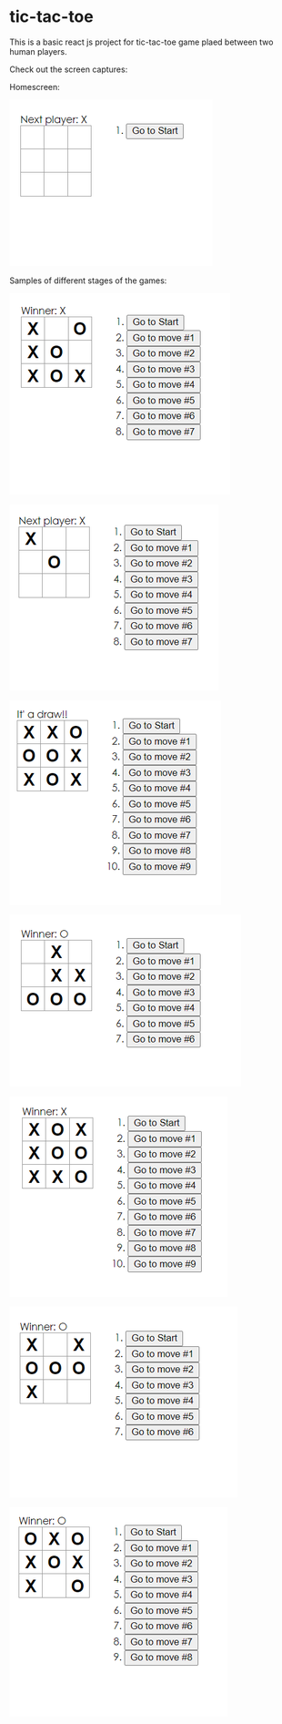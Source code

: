 # tic-tac-toe
This is a basic react js project for tic-tac-toe game plaed between two human players.

Check out the screen captures:

Homescreen:

![alt text](https://github.com/anandohri/tic-tac-toe/blob/main/Screenshots/Capture1.PNG?raw=true)

Samples of different stages of the games:

![alt text](https://github.com/anandohri/tic-tac-toe/blob/main/Screenshots/Capture2.PNG?raw=true)

![alt text](https://github.com/anandohri/tic-tac-toe/blob/main/Screenshots/Capture3.PNG?raw=true)

![alt text](https://github.com/anandohri/tic-tac-toe/blob/main/Screenshots/Capture4.PNG?raw=true)

![alt text](https://github.com/anandohri/tic-tac-toe/blob/main/Screenshots/Capture5.PNG?raw=true)

![alt text](https://github.com/anandohri/tic-tac-toe/blob/main/Screenshots/Capture6.PNG?raw=true)

![alt text](https://github.com/anandohri/tic-tac-toe/blob/main/Screenshots/Capture7.PNG?raw=true)

![alt text](https://github.com/anandohri/tic-tac-toe/blob/main/Screenshots/Capture8.PNG?raw=true)

